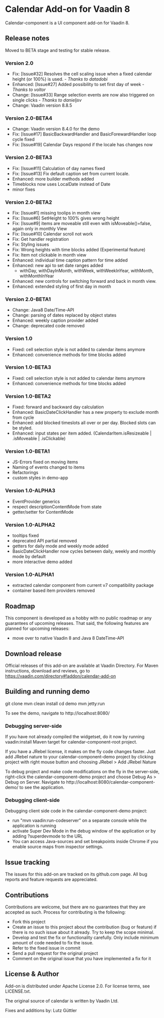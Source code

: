 # Calendar Add-on for Vaadin 8

Calendar-component is a UI component add-on for Vaadin 8.
 
## Release notes

Moved to BETA stage and testing for stable release.

### Version 2.0
- Fix:      [Issue#32] Resolves the cell scaling issue when a fixed calendar height (or 100%) is used. - _Thanks to datadobi_
- Enhanced: [Issue#27] Added possibility to set first day of week - _Thanks to voltor_
- Change:   [Issue#33] Range selection events are now also triggered on single clicks - _Thanks to danieljsv_
- Change:   Vaadin version 8.8.5

### Version 2.0-BETA4
- Change:   Vaadin version 8.4.0 for the demo
- Fix:      [Issue#17] BasicBackwardHandler and BasicForewardHandler loop cycle fixed  
- Fix:      [Issue#19] Calendar Days respond if the locale has changes now 

### Version 2.0-BETA3
- Fix:      [Issue#11] Calculation of day names fixed
- Fix:      [Issue#13] Fix default caption set from current locale.
- Enhanced: more builder methods added
- Timeblocks now uses LocalDate instead of Date
- minor fixes

### Version 2.0-BETA2
- Fix:      [Issue#1] missing toolips in month view
- Fix:      [Issue#6] SetHeight to 100% gives wrong height
- Fix:      [Issue#9] items are moveable still even with isMoveable()=false, again only in monthly View
- Fix:      [Issue#10] Calendar scroll not work
- Fix:      Get handler registration
- Fix:      Styling issues
- Fix:      Wrong heights with time blocks added (Experimental feature)
- Fix:      Item not clickable in month view
- Enhanced: individual time caption pattern for time added
- Enhanced: new api to set date ranges added
    - withDay, withDayInMonth, withWeek, withWeekInYear, withMonth, withMonthInYear
- Enhanced: new controls for switching forward and back in month view.
- Enhanced: extended styling of first day in month

### Version 2.0-BETA1
- Change:   Java8 Date/Time-API
- Change:   parsing of dates replaced by object states
- Enhanced: weekly caption provider added
- Change:   deprecated code removed

### Version 1.0
- Fixed:    cell selection style is not added to calendar items anymore 
- Enhanced: convenience methods for time blocks added

### Version 1.0-BETA3
- Fixed:    cell selection style is not added to calendar items anymore 
- Enhanced: convenience methods for time blocks added

### Version 1.0-BETA2
- Fixed:    forward and backward day calculation
- Enhanced: BasicDateClickHandler has a new property to exclude month from cycle
- Enhanced: add blocked timeslots all over or per day. Blocked slots can be styled.
- Enhanced: input states per item added. (CalendarItem.isResizeable | .isMoveable | .isClickable)

### Version 1.0-BETA1
- JS-Errors fixed on moving items
- Naming of events changed to items
- Refactorings
- custom styles in demo-app

### Version 1.0-ALPHA3
- EventProvider generics
- respect descriptionContentMode from state
- getter/setter for ContentMode

### Version 1.0-ALPHA2
- tooltips fixed
- deprecated API partial removed
- getters for daily mode and weekly mode added
- BasicDateClickHandler now cycles between daily, weekly and monthly mode by default
- more interactive demo added

### Version 1.0-ALPHA1
- extracted calendar component from current v7 compatibility package
- container based item providers removed

## Roadmap

This component is developed as a hobby with no public roadmap or any guarantees of upcoming releases. That said, the following features are planned for upcoming releases:
- move over to native Vaadin 8 and Java 8 DateTime-API 

## Download release

Official releases of this add-on are available at Vaadin Directory. For Maven instructions, download and reviews, go to https://vaadin.com/directory#!addon/calendar-add-on

## Building and running demo

git clone <url of the MyComponent repository>
mvn clean install
cd demo
mvn jetty:run

To see the demo, navigate to http://localhost:8080/

### Debugging server-side

If you have not already compiled the widgetset, do it now by running vaadin:install Maven target for calendar-component-root project.

If you have a JRebel license, it makes on the fly code changes faster. Just add JRebel nature to your calendar-component-demo project by clicking project with right mouse button and choosing JRebel > Add JRebel Nature

To debug project and make code modifications on the fly in the server-side, right-click the calendar-component-demo project and choose Debug As > Debug on Server. Navigate to http://localhost:8080/calendar-component-demo/ to see the application.

### Debugging client-side

Debugging client side code in the calendar-component-demo project:
  - run "mvn vaadin:run-codeserver" on a separate console while the application is running
  - activate Super Dev Mode in the debug window of the application or by adding ?superdevmode to the URL
  - You can access Java-sources and set breakpoints inside Chrome if you enable source maps from inspector settings.

## Issue tracking

The issues for this add-on are tracked on its github.com page. All bug reports and feature requests are appreciated. 

## Contributions

Contributions are welcome, but there are no guarantees that they are accepted as such. Process for contributing is the following:
- Fork this project
- Create an issue to this project about the contribution (bug or feature) if there is no such issue about it already. Try to keep the scope minimal.
- Develop and test the fix or functionality carefully. Only include minimum amount of code needed to fix the issue.
- Refer to the fixed issue in commit
- Send a pull request for the original project
- Comment on the original issue that you have implemented a fix for it

## License & Author

Add-on is distributed under Apache License 2.0. For license terms, see LICENSE.txt.

The original source of calendar is written by Vaadin Ltd.

Fixes and additions by: 
Lutz Güttler
